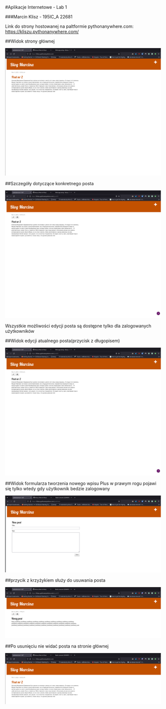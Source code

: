 #Aplikacje Internetowe - Lab 1

###Marcin Klisz - 195IC_A 22681

Link do strony hostowanej na paltformie pythonanywhere.com:
https://kliszu.pythonanywhere.com/

##Widok strony głównej

![Landing Page](screenshots/homepage.png)

##Szczegóły dotyczące konkretnego posta

![Post Details](screenshots/post-details.png)

Wszystkie możliwości edycji posta są dostępne tylko dla zalogowanych użytkowników

##Widok edycji atualnego posta(przycisk z długopisem)

![Post_edit](screenshots/post-details.png)

##Widok formularza tworzenia nowego wpisu
Plus w prawym rogu pojawi się tylko wtedy gdy użytkownik bedzie zalogowany

![New_post](screenshots/new_post.png)

##przycik z krzyżykiem służy do usuwania posta

![Remove_post_1](screenshots/delete_post.png)

##Po usunięciu nie widać posta na stronie głównej

![Remove_post_2](screenshots/remove_post_2.png)


